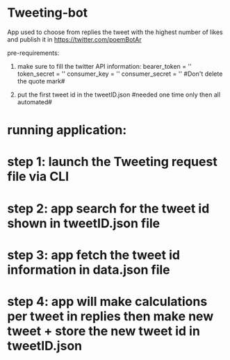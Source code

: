 # Tweeting-bot
App used to choose from replies the tweet with the highest number of likes and publish it in https://twitter.com/poemBotAr

pre-requirements:
1. make sure to fill the twitter API information:
bearer_token = ''
token_secret = ''
consumer_key = ''
consumer_secret = ''
#Don't delete the quote mark#

2. put the first tweet id in the tweetID.json
#needed one time only then all automated#

# running application:
# step 1: launch the Tweeting request file via CLI
# step 2: app search for the tweet id shown in tweetID.json file
# step 3: app fetch the tweet id information in data.json file
# step 4: app will make calculations per tweet in replies then make new tweet + store the new tweet id in tweetID.json
